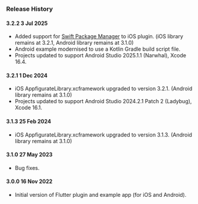 ### Release History

#### 3.2.2 3 Jul 2025

* Added support for [Swift Package Manager](https://docs.flutter.dev/packages-and-plugins/swift-package-manager/for-app-developers) to iOS plugin. (iOS library remains at 3.2.1, Android library remains at 3.1.0)
* Android example modernised to use a Kotlin Gradle build script file.
* Projects updated to support Android Studio 2025.1.1 (Narwhal), Xcode 16.4.

#### 3.2.1 1 Dec 2024

* iOS AppfigurateLibrary.xcframework upgraded to version 3.2.1. (Android library remains at 3.1.0)
* Projects updated to support Android Studio 2024.2.1 Patch 2 (Ladybug), Xcode 16.1.

#### 3.1.3 25 Feb 2024

* iOS AppfigurateLibrary.xcframework upgraded to version 3.1.3. (Android library remains at 3.1.0)

#### 3.1.0 27 May 2023

* Bug fixes.

#### 3.0.0 16 Nov 2022

* Initial version of Flutter plugin and example app (for iOS and Android).
